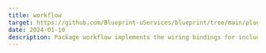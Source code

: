 ```yaml
---
title: workflow
target: https://github.com/Blueprint-uServices/blueprint/tree/main/plugins/workflow
date: 2024-01-10
description: Package workflow implements the wiring bindings for including services defined in workflow specification.## Index
---
```

